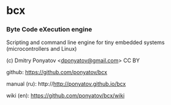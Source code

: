 # bcx
### Byte Code eXecution engine

Scripting and command line engine for tiny embedded systems (microcontrollers and Linux)

(c) Dmitry Ponyatov <<dponyatov@gmail.com>> CC BY

github: https://github.com/ponyatov/bcx

manual (ru): http://http://ponyatov.github.io/bcx

wiki (en): https://github.com/ponyatov/bcx/wiki


